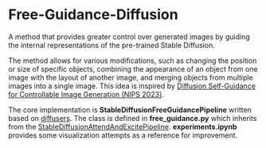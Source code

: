 # Free-Guidance-Diffusion
A method that provides greater control over generated images by guiding the internal representations of the pre-trained Stable Diffusion.

The method allows for various modifications, such as changing the position or size of specific objects, combining the appearance of an object from one image with the layout of another image, and merging objects from multiple images into a single image.
This idea is inspired by [Diffusion Self-Guidance for Controllable Image Generation (NIPS 2023)](https://arxiv.org/pdf/2306.00986.pdf).

The core implementation is **StableDiffusionFreeGuidancePipeline** written based on [diffusers](https://huggingface.co/docs/diffusers/index). The class is defined in **free_guidance.py** which inherits from the [StableDiffusionAttendAndExcitePipeline](https://huggingface.co/spaces/AttendAndExcite/Attend-and-Excite). **experiments.ipynb** provides some visualization attempts as a reference for improvement.
